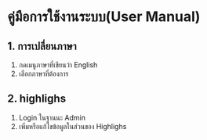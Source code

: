 # **คู่มือการใช้งานระบบ(User Manual)**

## 1. การเปลี่ยนภาษา 
1. กดเมนูภาษาที่เขียนว่า English
2. เลือกภาษาที่ต้องการ

## 2. highlighs
1.  Login ในฐานนะ Admin
2.  เพิ่มหรือแก้ไขข้อมูลในส่วนของ Highlighs 

